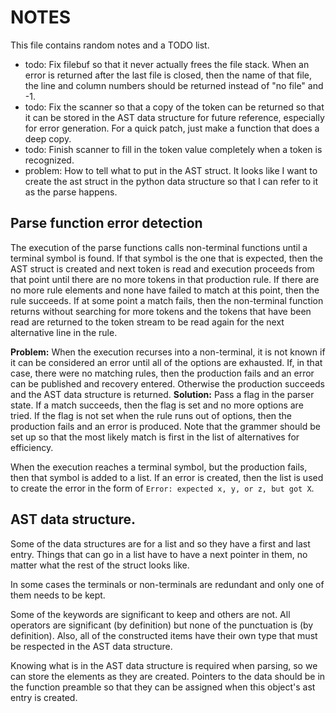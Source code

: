 # NOTES
This file contains random notes and a TODO list.

* todo: Fix filebuf so that it never actually frees the file stack. When an error is returned after the last file is closed, then the name of that file, the line and column numbers should be returned instead of "no file" and -1.
* todo: Fix the scanner so that a copy of the token can be returned so that it can be stored in the AST data structure for future reference, especially for error generation. For a quick patch, just make a function that does a deep copy.
* todo: Finish scanner to fill in the token value completely when a token is recognized.
* problem: How to tell what to put in the AST struct. It looks like I want to create the ast struct in the python data structure so that I can refer to it as the parse happens.

## Parse function error detection
The execution of the parse functions calls non-terminal functions until a terminal symbol is found. If that symbol is the one that is expected, then the AST struct is created and next token is read and execution proceeds from that point until there are no more tokens in that production rule. If there are no more rule elements and none have failed to match at this point, then the rule succeeds. If at some point a match fails, then the non-terminal function returns without searching for more tokens and the tokens that have been read are returned to the token stream to be read again for the next alternative line in the rule.

**Problem:** When the execution recurses into a non-terminal, it is not known if it can be considered an error until all of the options are exhausted. If, in that case, there were no matching rules, then the production fails and an error can be published and recovery entered. Otherwise the production succeeds and the AST data structure is returned.
**Solution:** Pass a flag in the parser state. If a match succeeds, then the flag is set and no more options are tried. If the flag is not set when the rule runs out of options, then the production fails and an error is produced. Note that the grammer should be set up so that the most likely match is first in the list of alternatives for efficiency.

When the execution reaches a terminal symbol, but the production fails, then that symbol is added to a list. If an error is created, then the list is used to create the error in the form of ```Error: expected x, y, or z, but got X```.

## AST data structure.
Some of the data structures are for a list and so they have a first and last entry. Things that can go in a list have to have a next pointer in them, no matter what the rest of the struct looks like.

In some cases the terminals or non-terminals are redundant and only one of them needs to be kept.

Some of the keywords are significant to keep and others are not. All operators are significant (by definition) but none of the punctuation is (by definition). Also, all of the constructed items have their own type that must be respected in the AST data structure.

Knowing what is in the AST data structure is required when parsing, so we can store the elements as they are created. Pointers to the data should be in the function preamble so that they can be assigned when this object's ast entry is created.